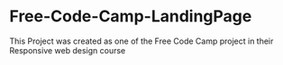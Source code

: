 # Free-Code-Camp-LandingPage
This Project was created as one of the Free Code Camp project in their Responsive web design course

